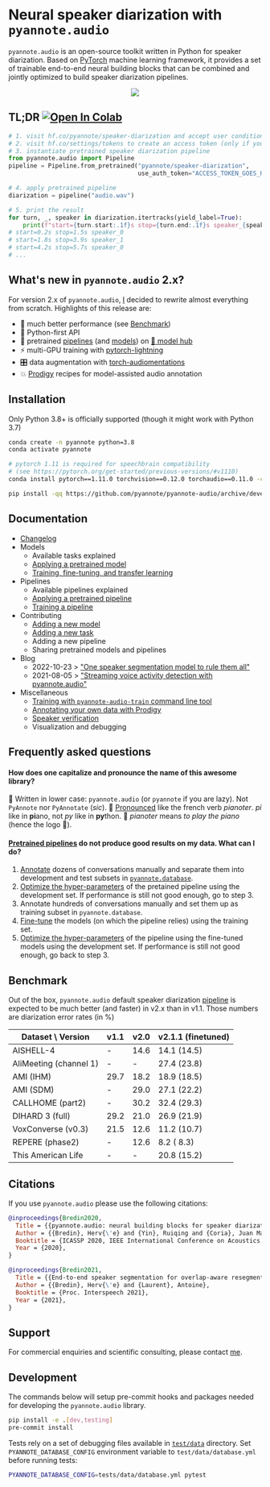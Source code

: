 # Neural speaker diarization with `pyannote.audio`

`pyannote.audio` is an open-source toolkit written in Python for speaker diarization. Based on [PyTorch](pytorch.org) machine learning framework, it provides a set of trainable end-to-end neural building blocks that can be combined and jointly optimized to build speaker diarization pipelines.

<p align="center">
 <a href="https://www.youtube.com/watch?v=37R_R82lfwA"><img src="https://img.youtube.com/vi/37R_R82lfwA/0.jpg"></a>
</p>


## TL;DR [![Open In Colab](https://colab.research.google.com/assets/colab-badge.svg)](https://colab.research.google.com/github/pyannote/pyannote-audio/blob/develop/tutorials/intro.ipynb)


```python
# 1. visit hf.co/pyannote/speaker-diarization and accept user conditions (only if requested)
# 2. visit hf.co/settings/tokens to create an access token (only if you had to go through 1.)
# 3. instantiate pretrained speaker diarization pipeline
from pyannote.audio import Pipeline
pipeline = Pipeline.from_pretrained("pyannote/speaker-diarization",
                                    use_auth_token="ACCESS_TOKEN_GOES_HERE")

# 4. apply pretrained pipeline
diarization = pipeline("audio.wav")

# 5. print the result
for turn, _, speaker in diarization.itertracks(yield_label=True):
    print(f"start={turn.start:.1f}s stop={turn.end:.1f}s speaker_{speaker}")
# start=0.2s stop=1.5s speaker_0
# start=1.8s stop=3.9s speaker_1
# start=4.2s stop=5.7s speaker_0
# ...
```

## What's new in `pyannote.audio` 2.x?

For version 2.x of `pyannote.audio`, [I](https://herve.niderb.fr) decided to rewrite almost everything from scratch.
Highlights of this release are:

- :exploding_head: much better performance (see [Benchmark](#benchmark))
- :snake: Python-first API
- :hugs: pretrained [pipelines](https://hf.co/models?other=pyannote-audio-pipeline) (and [models](https://hf.co/models?other=pyannote-audio-model)) on [:hugs: model hub](https://huggingface.co/pyannote)
- :zap: multi-GPU training with [pytorch-lightning](https://pytorchlightning.ai/)
- :control_knobs: data augmentation with [torch-audiomentations](https://github.com/asteroid-team/torch-audiomentations)
- :boom: [Prodigy](https://prodi.gy/) recipes for model-assisted audio annotation

## Installation

Only Python 3.8+ is officially supported (though it might work with Python 3.7)

```bash
conda create -n pyannote python=3.8
conda activate pyannote

# pytorch 1.11 is required for speechbrain compatibility
# (see https://pytorch.org/get-started/previous-versions/#v1110)
conda install pytorch==1.11.0 torchvision==0.12.0 torchaudio==0.11.0 -c pytorch

pip install -qq https://github.com/pyannote/pyannote-audio/archive/develop.zip
```

## Documentation

- [Changelog](CHANGELOG.md)
- Models
    - Available tasks explained
    - [Applying a pretrained model](tutorials/applying_a_model.ipynb)
    - [Training, fine-tuning, and transfer learning](tutorials/training_a_model.ipynb)
- Pipelines
    - Available pipelines explained
    - [Applying a pretrained pipeline](tutorials/applying_a_pipeline.ipynb)
    - [Training a pipeline](tutorials/voice_activity_detection.ipynb)
- Contributing
    - [Adding a new model](tutorials/add_your_own_model.ipynb)
    - [Adding a new task](tutorials/add_your_own_task.ipynb)
    - Adding a new pipeline
    - Sharing pretrained models and pipelines
- Blog
    - 2022-10-23 > ["One speaker segmentation model to rule them all"](https://herve.niderb.fr/fastpages/2022/10/23/One-speaker-segmentation-model-to-rule-them-all)
    - 2021-08-05 > ["Streaming voice activity detection with pyannote.audio"](https://herve.niderb.fr/fastpages/2021/08/05/Streaming-voice-activity-detection-with-pyannote.html)
- Miscellaneous
    - [Training with `pyannote-audio-train` command line tool](tutorials/training_with_cli.md)
    - [Annotating your own data with Prodigy](tutorials/prodigy.md)
    - [Speaker verification](tutorials/speaker_verification.ipynb)
    - Visualization and debugging

## Frequently asked questions

#### How does one capitalize and pronounce the name of this awesome library?

📝 Written in lower case: `pyannote.audio` (or `pyannote` if you are lazy).  Not `PyAnnote` nor `PyAnnotate` (*sic*).
📢 [Pronounced](https://www.howtopronounce.com/french/pianote) like the french verb *pianoter*.  *pi* like in **pi**ano, not *py* like in **py**thon.
🎹 *pianoter* means *to play the piano* (hence the logo 🤯).

#### **[Pretrained pipelines](https://huggingface.co/models?other=pyannote-audio-pipeline) do not produce good results on my data. What can I do?**

1. [Annotate](https://github.com/pyannote/pyannote-audio/blob/develop/tutorials/prodigy.md) dozens of conversations manually and separate them into development and test subsets in [`pyannote.database`](https://github.com/pyannote/pyannote-database#speaker-diarization).
2. [Optimize the hyper-parameters](https://github.com/pyannote/pyannote-audio/blob/develop/tutorials/voice_activity_detection.ipynb) of the pretained pipeline using the development set. If performance is still not good enough, go to step 3.
3. Annotate hundreds of conversations manually and set them up as training subset in `pyannote.database`.
4. [Fine-tune](https://github.com/pyannote/pyannote-audio/blob/develop/tutorials/training_a_model.ipynb) the models (on which the pipeline relies) using the training set.
5. [Optimize the hyper-parameters](https://github.com/pyannote/pyannote-audio/blob/develop/tutorials/voice_activity_detection.ipynb) of the pipeline using the fine-tuned models using the development set. If performance is still not good enough, go back to step 3.


## Benchmark

Out of the box, `pyannote.audio` default speaker diarization [pipeline](https://hf.co/pyannote/speaker-diarization) is expected to be much better (and faster) in v2.x than in v1.1. Those numbers are diarization error rates (in %)

| Dataset \ Version      | v1.1 | v2.0 | v2.1.1 (finetuned) |
| ---------------------- | ---- | ---- | ------------------ |
| AISHELL-4              | -    | 14.6 | 14.1 (14.5)        |
| AliMeeting (channel 1) | -    | -    | 27.4 (23.8)        |
| AMI (IHM)              | 29.7 | 18.2 | 18.9 (18.5)        |
| AMI (SDM)              | -    | 29.0 | 27.1 (22.2)        |
| CALLHOME (part2)       | -    | 30.2 | 32.4 (29.3)        |
| DIHARD 3 (full)        | 29.2 | 21.0 | 26.9 (21.9)        |
| VoxConverse (v0.3)     | 21.5 | 12.6 | 11.2 (10.7)        |
| REPERE (phase2)        | -    | 12.6 | 8.2 ( 8.3)         |
| This American Life     | -    | -    | 20.8 (15.2)        |

## Citations

If you use `pyannote.audio` please use the following citations:

```bibtex
@inproceedings{Bredin2020,
  Title = {{pyannote.audio: neural building blocks for speaker diarization}},
  Author = {{Bredin}, Herv{\'e} and {Yin}, Ruiqing and {Coria}, Juan Manuel and {Gelly}, Gregory and {Korshunov}, Pavel and {Lavechin}, Marvin and {Fustes}, Diego and {Titeux}, Hadrien and {Bouaziz}, Wassim and {Gill}, Marie-Philippe},
  Booktitle = {ICASSP 2020, IEEE International Conference on Acoustics, Speech, and Signal Processing},
  Year = {2020},
}
```

```bibtex
@inproceedings{Bredin2021,
  Title = {{End-to-end speaker segmentation for overlap-aware resegmentation}},
  Author = {{Bredin}, Herv{\'e} and {Laurent}, Antoine},
  Booktitle = {Proc. Interspeech 2021},
  Year = {2021},
}
```

## Support

For commercial enquiries and scientific consulting, please contact [me](mailto:herve@niderb.fr).

## Development

The commands below will setup pre-commit hooks and packages needed for developing the `pyannote.audio` library.

```bash
pip install -e .[dev,testing]
pre-commit install
```

Tests rely on a set of debugging files available in [`test/data`](test/data) directory.
Set `PYANNOTE_DATABASE_CONFIG` environment variable to `test/data/database.yml` before running tests:

```bash
PYANNOTE_DATABASE_CONFIG=tests/data/database.yml pytest
```
